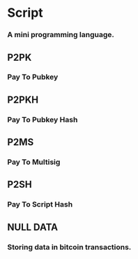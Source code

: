#   Script<br>
### A mini programming language.<br>

##  P2PK<br>
### Pay To Pubkey<br>

##  P2PKH<br>
### Pay To Pubkey Hash<br>

##  P2MS<br>
### Pay To Multisig<br>

##  P2SH<br>
### Pay To Script Hash<br>

##  NULL DATA<br>
### Storing data in bitcoin transactions.<br>

